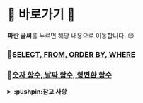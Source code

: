 # :cherry_blossom: 바로가기 :cherry_blossom:
**파란 글씨**를 누르면 해당 내용으로 이동합니다. 😊

### :pushpin:[SELECT, FROM, ORDER BY, WHERE](./01SELECT_FROM_ORDERBY_WHERE.sql)

### :pushpin:[숫자 함수, 날짜 함수, 형변환 함수](./02Functions.sql)



<details>
    <summary><strong>:pushpin:참고 사항</strong></summary><br>
    &nbsp;&nbsp;&nbsp;&nbsp;&nbsp;&nbsp; :link: [정리된 파일로 바로가기 :dash:](./참고사항.md)<br>
    &nbsp;&nbsp;&nbsp;&nbsp;&nbsp;&nbsp;- 문자 입력시 주의사항<br>
    &nbsp;&nbsp;&nbsp;&nbsp;&nbsp;&nbsp;- 부정 연산자<br>
    &nbsp;&nbsp;&nbsp;&nbsp;&nbsp;&nbsp;- 화면 설정<br>
    &nbsp;&nbsp;&nbsp;&nbsp;&nbsp;&nbsp;- dual 테이블<br>
    &nbsp;&nbsp;&nbsp;&nbsp;&nbsp;&nbsp;- 별칭<br>
    &nbsp;&nbsp;&nbsp;&nbsp;&nbsp;&nbsp;- nvl 함수<br>
</details>